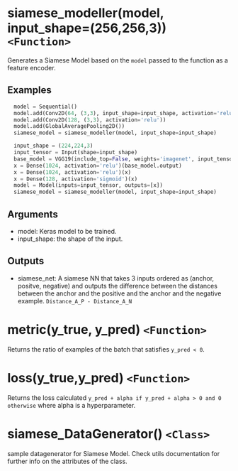 # siamese_modeller(model, input_shape=(256,256,3)) `<Function>`
Generates a Siamese Model based on the `model` passed to the function as a feature encoder.

## Examples

```python
  model = Sequential()
  model.add(Conv2D(64, (3,3), input_shape=input_shape, activation='relu'))
  model.add(Conv2D(128, (3,3), activation='relu'))
  model.add(GlobalAveragePooling2D())
  siamese_model = siamese_modeller(model, input_shape=input_shape)   
```

```python
  input_shape = (224,224,3)
  input_tensor = Input(shape=input_shape)
  base_model = VGG19(include_top=False, weights='imagenet', input_tensor=input_tensor, input_shape=None, pooling='max')
  x = Dense(1024, activation='relu')(base_model.output)
  x = Dense(1024, activation='relu')(x)
  x = Dense(128, activation='sigmoid')(x)
  model = Model(inputs=input_tensor, outputs=[x])
  siamese_model = siamese_modeller(model, input_shape=input_shape)   
```

## Arguments
* model: Keras model to be trained.
* input_shape: the shape of the input.

## Outputs
* siamese_net: A siamese NN that takes 3 inputs ordered as (anchor, positve, negative) and outputs the difference between the distances between the anchor and the positive and the anchor and the negative example. 
        `Distance_A_P - Distance_A_N`

# metric(y_true, y_pred) `<Function>`
Returns the ratio of examples of the batch that satisfies `y_pred < 0`.

# loss(y_true,y_pred) `<Function>`
Returns the loss calculated `y_pred + alpha if y_pred + alpha > 0 and 0 otherwise` where alpha is a hyperparameter.

# siamese_DataGenerator() `<Class>`
sample datagenerator for Siamese Model. Check utils documentation for further info on the attributes of the class.


